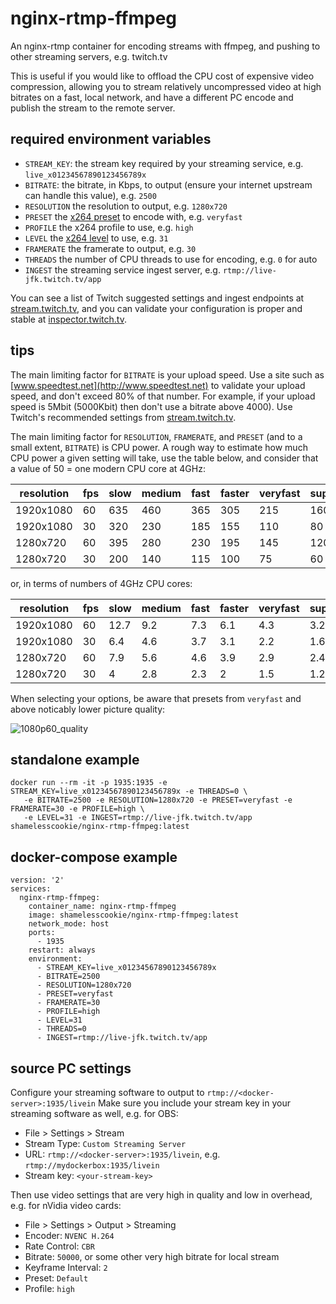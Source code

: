 # nginx-rtmp-ffmpeg

An nginx-rtmp container for encoding streams with ffmpeg, and pushing to other streaming servers, e.g. twitch.tv

This is useful if you would like to offload the CPU cost of expensive video compression,
allowing you to stream relatively uncompressed video at high bitrates on a fast, local network,
and have a different PC encode and publish the stream to the remote server.

## required environment variables

- `STREAM_KEY`: the stream key required by your streaming service, e.g. `live_x01234567890123456789x`
- `BITRATE`: the bitrate, in Kbps, to output (ensure your internet upstream can handle this value), e.g. `2500`
- `RESOLUTION` the resolution to output, e.g. `1280x720`
- `PRESET` the [x264 preset](https://trac.ffmpeg.org/wiki/Encode/H.264#Preset) to encode with, e.g. `veryfast`
- `PROFILE` the x264 profile to use, e.g. `high`
- `LEVEL` the [x264 level](https://en.wikipedia.org/wiki/H.264/MPEG-4_AVC#Levels) to use, e.g. `31`
- `FRAMERATE` the framerate to output, e.g. `30`
- `THREADS` the number of CPU threads to use for encoding, e.g. `0` for auto
- `INGEST` the streaming service ingest server, e.g. `rtmp://live-jfk.twitch.tv/app`

You can see a list of Twitch suggested settings and ingest endpoints at [stream.twitch.tv](https://stream.twitch.tv/), and you can validate your configuration is proper and stable at [inspector.twitch.tv](https://inspector.twitch.tv).

## tips

The main limiting factor for `BITRATE` is your upload speed. Use a site such as [www.speedtest.net](http://www.speedtest.net) to validate your upload speed, and don't exceed 80% of that number. For example, if your upload speed is 5Mbit (5000Kbit) then don't use a bitrate above 4000). Use Twitch's recommended settings from [stream.twitch.tv](https://stream.twitch.tv/).

The main limiting factor for `RESOLUTION`, `FRAMERATE`, and `PRESET` (and to a small extent, `BITRATE`) is CPU power. A rough way to estimate how much CPU power a given setting will take, use the table below, and consider that a value of 50 = one modern CPU core at 4GHz:

| resolution | fps | slow | medium | fast | faster | veryfast | superfast | 
|------------|-----|------|--------|------|--------|----------|-----------| 
| 1920x1080  | 60  | 635  | 460    | 365  | 305    | 215      | 160       | 
| 1920x1080  | 30  | 320  | 230    | 185  | 155    | 110      | 80        | 
| 1280x720   | 60  | 395  | 280    | 230  | 195    | 145      | 120       | 
| 1280x720   | 30  | 200  | 140    | 115  | 100    | 75       | 60        | 

or, in terms of numbers of 4GHz CPU cores:

| resolution | fps | slow | medium | fast | faster | veryfast | superfast | 
|------------|-----|------|--------|------|--------|----------|-----------| 
| 1920x1080  | 60  | 12.7 | 9.2    | 7.3  | 6.1    | 4.3      | 3.2       | 
| 1920x1080  | 30  | 6.4  | 4.6    | 3.7  | 3.1    | 2.2      | 1.6       | 
| 1280x720   | 60  | 7.9  | 5.6    | 4.6  | 3.9    | 2.9      | 2.4       | 
| 1280x720   | 30  | 4    | 2.8    | 2.3  | 2      | 1.5      | 1.2       | 

When selecting your options, be aware that presets from `veryfast` and above noticably lower picture quality:

![1080p60_quality](https://scratch.christianmoore.me/streamquality/1080p60_quality.png)

## standalone example

```
docker run --rm -it -p 1935:1935 -e STREAM_KEY=live_x01234567890123456789x -e THREADS=0 \
   -e BITRATE=2500 -e RESOLUTION=1280x720 -e PRESET=veryfast -e FRAMERATE=30 -e PROFILE=high \
   -e LEVEL=31 -e INGEST=rtmp://live-jfk.twitch.tv/app shamelesscookie/nginx-rtmp-ffmpeg:latest
```

## docker-compose example

```
version: '2'
services:
  nginx-rtmp-ffmpeg:
    container_name: nginx-rtmp-ffmpeg
    image: shamelesscookie/nginx-rtmp-ffmpeg:latest
    network_mode: host
    ports:
      - 1935
    restart: always
    environment:
      - STREAM_KEY=live_x01234567890123456789x
      - BITRATE=2500
      - RESOLUTION=1280x720
      - PRESET=veryfast
      - FRAMERATE=30
      - PROFILE=high
      - LEVEL=31
      - THREADS=0
      - INGEST=rtmp://live-jfk.twitch.tv/app
```

## source PC settings

Configure your streaming software to output to `rtmp://<docker-server>:1935/livein`
Make sure you include your stream key in your streaming software as well, e.g. for OBS:

- File > Settings > Stream
- Stream Type: `Custom Streaming Server`
- URL: `rtmp://<docker-server>:1935/livein`, e.g. `rtmp://mydockerbox:1935/livein`
- Stream key: `<your-stream-key>`

Then use video settings that are very high in quality and low in overhead, e.g. for nVidia video cards:

- File > Settings > Output > Streaming
- Encoder: `NVENC H.264`
- Rate Control: `CBR`
- Bitrate: `50000`, or some other very high bitrate for local stream
- Keyframe Interval: `2`
- Preset: `Default`
- Profile: `high`